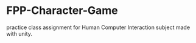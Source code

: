 # FPP-Character-Game
practice class assignment for Human Computer Interaction subject
made with unity.

